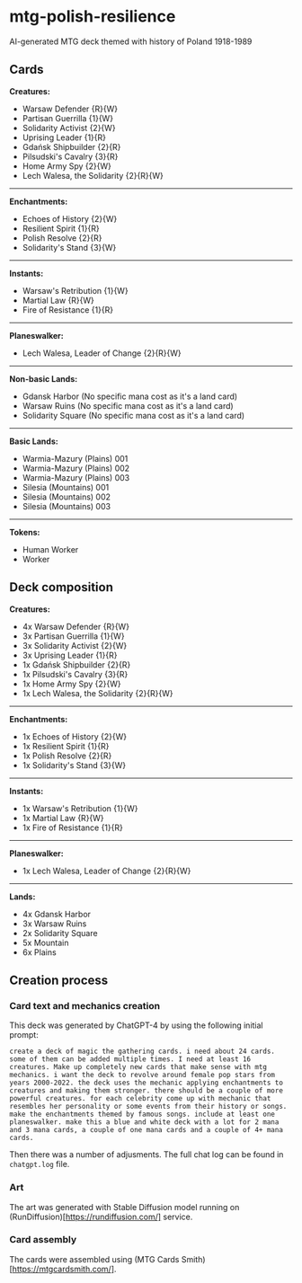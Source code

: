 # mtg-polish-resilience

AI-generated MTG deck themed with history of Poland 1918-1989

## Cards

**Creatures:**

- Warsaw Defender {R}{W}
- Partisan Guerrilla {1}{W}
- Solidarity Activist {2}{W}
- Uprising Leader {1}{R}
- Gdańsk Shipbuilder {2}{R}
- Pilsudski's Cavalry {3}{R}
- Home Army Spy {2}{W}
- Lech Walesa, the Solidarity {2}{R}{W}

---

**Enchantments:**

- Echoes of History {2}{W}
- Resilient Spirit {1}{R}
- Polish Resolve {2}{R}
- Solidarity's Stand {3}{W}

---

**Instants:**

- Warsaw's Retribution {1}{W}
- Martial Law {R}{W}
- Fire of Resistance {1}{R}

---

**Planeswalker:**

- Lech Walesa, Leader of Change {2}{R}{W}

---

**Non-basic Lands:**

- Gdansk Harbor (No specific mana cost as it's a land card)
- Warsaw Ruins (No specific mana cost as it's a land card)
- Solidarity Square (No specific mana cost as it's a land card)

---

**Basic Lands:**

- Warmia-Mazury (Plains) 001
- Warmia-Mazury (Plains) 002
- Warmia-Mazury (Plains) 003
- Silesia (Mountains) 001
- Silesia (Mountains) 002
- Silesia (Mountains) 003

---

**Tokens:**

- Human Worker
- Worker

## Deck composition

**Creatures:**

- 4x Warsaw Defender {R}{W}
- 3x Partisan Guerrilla {1}{W}
- 3x Solidarity Activist {2}{W}
- 3x Uprising Leader {1}{R}
- 1x Gdańsk Shipbuilder {2}{R}
- 1x Pilsudski's Cavalry {3}{R}
- 1x Home Army Spy {2}{W}
- 1x Lech Walesa, the Solidarity {2}{R}{W}

---

**Enchantments:**

- 1x Echoes of History {2}{W}
- 1x Resilient Spirit {1}{R}
- 1x Polish Resolve {2}{R}
- 1x Solidarity's Stand {3}{W}

---

**Instants:**

- 1x Warsaw's Retribution {1}{W}
- 1x Martial Law {R}{W}
- 1x Fire of Resistance {1}{R}

---

**Planeswalker:**

- 1x Lech Walesa, Leader of Change {2}{R}{W}

---

**Lands:**

- 4x Gdansk Harbor
- 3x Warsaw Ruins
- 2x Solidarity Square
- 5x Mountain
- 6x Plains

## Creation process

### Card text and mechanics creation

This deck was generated by ChatGPT-4 by using the following initial prompt:

```
create a deck of magic the gathering cards. i need about 24 cards. some of them can be added multiple times. I need at least 16 creatures. Make up completely new cards that make sense with mtg mechanics. i want the deck to revolve around female pop stars from years 2000-2022. the deck uses the mechanic applying enchantments to creatures and making them stronger. there should be a couple of more powerful creatures. for each celebrity come up with mechanic that resembles her personality or some events from their history or songs. make the enchantments themed by famous songs. include at least one planeswalker. make this a blue and white deck with a lot for 2 mana and 3 mana cards, a couple of one mana cards and a couple of 4+ mana cards.
```

Then there was a number of adjusments. The full chat log can be found in `chatgpt.log` file.

### Art

The art was generated with Stable Diffusion model running on (RunDiffusion)[https://rundiffusion.com/] service.

### Card assembly

The cards were assembled using (MTG Cards Smith)[https://mtgcardsmith.com/].
